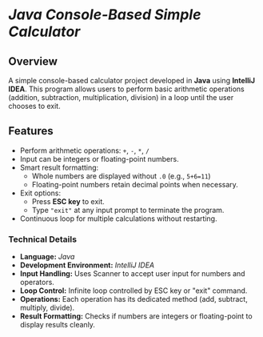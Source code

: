 # *Java Console-Based Simple Calculator*
## Overview
A simple console-based calculator project developed in **Java** using **IntelliJ IDEA**. This program allows users to perform basic arithmetic operations (addition, subtraction, multiplication, division) in a loop until the user chooses to exit.
## Features
- Perform arithmetic operations: `+`, `-`, `*`, `/`
- Input can be integers or floating-point numbers.
- Smart result formatting:
  - Whole numbers are displayed without `.0` (e.g., `5+6=11`)
  - Floating-point numbers retain decimal points when necessary.
- Exit options:
  - Press **ESC key** to exit.
  - Type `"exit"` at any input prompt to terminate the program.
- Continuous loop for multiple calculations without restarting.
### Technical Details
- **Language:** *Java*
- **Development Environment:** *IntelliJ IDEA*
- **Input Handling:** Uses Scanner to accept user input for numbers and operators.
- **Loop Control:** Infinite loop controlled by ESC key or "exit" command.
- **Operations:** Each operation has its dedicated method (add, subtract, multiply, divide).
- **Result Formatting:** Checks if numbers are integers or floating-point to display results cleanly.
